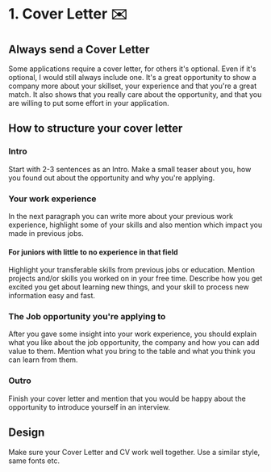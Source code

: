 # 1. Cover Letter :envelope:


## Always send a Cover Letter
Some applications require a cover letter, for others it's optional. Even if it's optional, I would 
still always include one. It's a great opportunity to show a company more about your skillset, your experience and
that you're a great match. It also shows that you really care about the opportunity, and that you are
willing to put some effort in your application.


## How to structure your cover letter

### Intro
Start with 2-3 sentences as an Intro. Make a small teaser about you, how you found out about the opportunity
and why you're applying.

### Your work experience
In the next paragraph you can write more about your previous work experience, highlight some of your skills and 
also mention which impact you made in previous jobs.

#### For juniors with little to no experience in that field
Highlight your transferable skills from previous jobs or education. Mention projects and/or skills
you worked on in your free time. Describe how you get excited you get about learning new things, and your skill to 
process new information easy and fast.

### The Job opportunity you're applying to
After you gave some insight into your work experience, you should explain what you like about the job opportunity,
the company and how you can add value to them. Mention what you bring to the table and what you think you can learn from them.

### Outro
Finish your cover letter and mention that you would be happy about the opportunity to introduce yourself in an interview.

## Design
Make sure your Cover Letter and CV work well together. Use a similar style, same fonts etc.

